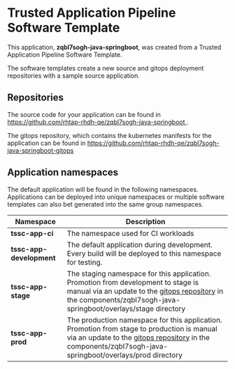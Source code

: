 # Trusted Application Pipeline Software Template

This application, **zqbl7sogh-java-springboot**, was created from a Trusted Application Pipeline Software Template.

The software templates create a new source and gitops deployment repositories with a sample source application. 

## Repositories

The source code for your application can be found in [https://github.com/rhtap-rhdh-qe/zqbl7sogh-java-springboot ](https://github.com/rhtap-rhdh-qe/zqbl7sogh-java-springboot ).
 
The gitops repository, which contains the kubernetes manifests for the application can be found in 
[https://github.com/rhtap-rhdh-qe/zqbl7sogh-java-springboot-gitops ](https://github.com/rhtap-rhdh-qe/zqbl7sogh-java-springboot-gitops ) 

## Application namespaces 

The default application will be found in the following namespaces. Applications can be deployed into unique namespaces or multiple software templates can also bet generated into the same group namespaces.  

|  Namespace   |  Description   |  
| -------- | -------- |
| **tssc-app-ci** | The namespace used for CI workloads |
| **tssc-app-development** | The default application during development. Every build will be deployed to this namespace for testing. |
| **tssc-app-stage** | The staging namespace for this application. Promotion from development to stage is manual via an update to the [gitops repository](https://github.com/rhtap-rhdh-qe/zqbl7sogh-java-springboot-gitops ) in the components/zqbl7sogh-java-springboot/overlays/stage directory |
| **tssc-app-prod** | The production namespace for this application. Promotion from stage to production is manual via an update to the [gitops repository](https://github.com/rhtap-rhdh-qe/zqbl7sogh-java-springboot-gitops ) in the components/zqbl7sogh-java-springboot/overlays/prod directory |